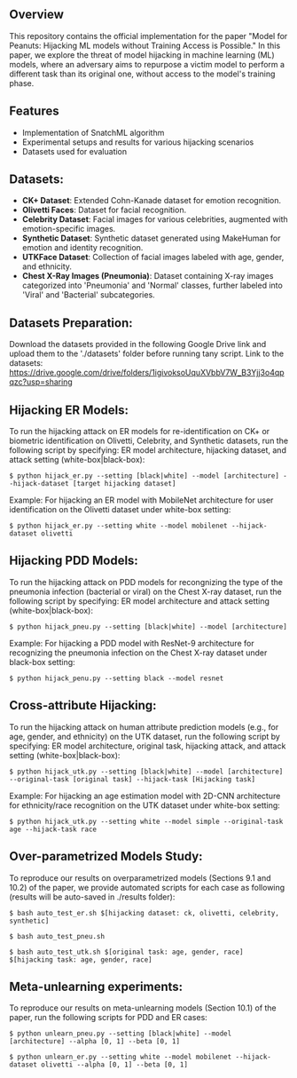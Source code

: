 ## Overview
This repository contains the official implementation for the paper "Model for Peanuts: Hijacking ML models without Training Access is Possible." In this paper, we explore the threat of model hijacking in machine learning (ML) models, where an adversary aims to repurpose a victim model to perform a different task than its original one, without access to the model's training phase.

## Features
- Implementation of SnatchML algorithm
- Experimental setups and results for various hijacking scenarios
- Datasets used for evaluation

## Datasets:
- **CK+ Dataset**: Extended Cohn-Kanade dataset for emotion recognition.
- **Olivetti Faces**: Dataset for facial recognition.
- **Celebrity Dataset**: Facial images for various celebrities, augmented with emotion-specific images.
- **Synthetic Dataset**: Synthetic dataset generated using MakeHuman for emotion and identity recognition.
- **UTKFace Dataset**: Collection of facial images labeled with age, gender, and ethnicity.
- **Chest X-Ray Images (Pneumonia)**: Dataset containing X-ray images categorized into 'Pneumonia' and 'Normal' classes, further labeled into 'Viral' and 'Bacterial' subcategories.

## Datasets Preparation:
Download the datasets provided in the following Google Drive link and upload them to the './datasets' folder before running tany script.
Link to the datasets: https://drive.google.com/drive/folders/1igivoksoUquXVbbV7W_B3Yjj3o4qpqzc?usp=sharing

## Hijacking ER Models:
To run the hijacking attack on ER models for re-identification on CK+ or biometric identification on Olivetti, Celebrity, and Synthetic datasets, run the following script by specifying: ER model architecture, hijacking dataset, and attack setting (white-box|black-box):
```shell
$ python hijack_er.py --setting [black|white] --model [architecture] --hijack-dataset [target hijacking dataset]
```

Example: For hijacking an ER model with MobileNet architecture for user identification on the Olivetti dataset under white-box setting:
```shell
$ python hijack_er.py --setting white --model mobilenet --hijack-dataset olivetti
```

## Hijacking PDD Models:
To run the hijacking attack on PDD models for recongnizing the type of the pneumonia infection (bacterial or viral) on the Chest X-ray dataset, run the following script by specifying: ER model architecture and attack setting (white-box|black-box):
```shell
$ python hijack_pneu.py --setting [black|white] --model [architecture]
```

Example: For hijacking a PDD model with ResNet-9 architecture for recognizing the pneumonia infection on the Chest X-ray dataset under black-box setting:
```shell
$ python hijack_penu.py --setting black --model resnet
```

## Cross-attribute Hijacking:
To run the hijacking attack on human attribute prediction models (e.g., for age, gender, and ethnicity) on the UTK dataset, run the following script by specifying: ER model architecture, original task, hijacking attack, and attack setting (white-box|black-box):
```shell
$ python hijack_utk.py --setting [black|white] --model [architecture] --original-task [original task] --hijack-task [Hijacking task]
```

Example: For hijacking an age estimation model with 2D-CNN architecture for ethnicity/race recognition on the UTK dataset under white-box setting:
```shell
$ python hijack_utk.py --setting white --model simple --original-task age --hijack-task race
```

## Over-parametrized Models Study:
To reproduce our results on overparametrized models (Sections 9.1 and 10.2) of the paper, we provide automated scripts for each case as following (results will be auto-saved in ./results folder):
```shell
$ bash auto_test_er.sh $[hijacking dataset: ck, olivetti, celebrity, synthetic]
```

```shell
$ bash auto_test_pneu.sh
```

```shell
$ bash auto_test_utk.sh $[original task: age, gender, race] $[hijacking task: age, gender, race]
```

## Meta-unlearning experiments:
To reproduce our results on meta-unlearning models (Section 10.1) of the paper, run the following scripts for PDD and ER cases:
```shell
$ python unlearn_pneu.py --setting [black|white] --model [architecture] --alpha [0, 1] --beta [0, 1]
```

```shell
$ python unlearn_er.py --setting white --model mobilenet --hijack-dataset olivetti --alpha [0, 1] --beta [0, 1]
```
